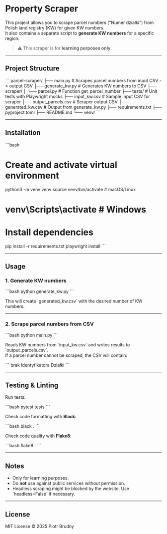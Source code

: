 # Property Scraper

This project allows you to scrape parcel numbers ("Numer działki") from Polish land registry (KW) for given KW numbers.  
It also contains a separate script to **generate KW numbers** for a specific region.

> ⚠️ This scraper is for **learning purposes only**.

---

## Project Structure

\`\`\`
parcel-scraper/
├── main.py                # Scrapes parcel numbers from input CSV -> output CSV
├── generate_kw.py         # Generates KW numbers to CSV
├── scraper/
│   └── parcel.py          # Function get_parcel_number
├── tests/                 # Unit tests with Playwright mocks
├── input_kw.csv           # Sample input CSV for scraper
├── output_parcels.csv     # Scraper output CSV
├── generated_kw.csv       # Output from generate_kw.py
├── requirements.txt
├── pyproject.toml
├── README.md
└── venv/
\`\`\`

---

## Installation

\`\`\`bash
# Create and activate virtual environment
python3 -m venv venv
source venv/bin/activate   # macOS/Linux
# venv\Scripts\activate    # Windows

# Install dependencies
pip install -r requirements.txt
playwright install
\`\`\`

---

## Usage

### 1. Generate KW numbers

\`\`\`bash
python generate_kw.py
\`\`\`

This will create \`generated_kw.csv\` with the desired number of KW numbers.

---

### 2. Scrape parcel numbers from CSV

\`\`\`bash
python main.py
\`\`\`

Reads KW numbers from \`input_kw.csv\` and writes results to \`output_parcels.csv\`.  
If a parcel number cannot be scraped, the CSV will contain:

\`\`\`
brak Identyfikatora Działki
\`\`\`

---

## Testing & Linting

Run tests:

\`\`\`bash
pytest tests
\`\`\`

Check code formatting with **Black**:

\`\`\`bash
black .
\`\`\`

Check code quality with **Flake8**:

\`\`\`bash
flake8 .
\`\`\`

---

## Notes

- Only for learning purposes.  
- Do **not** use against public services without permission.  
- Headless scraping might be blocked by the website. Use \`headless=False\` if necessary.

---

## License

MIT License © 2025 Piotr Brudny
